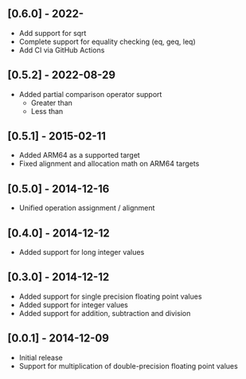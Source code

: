 ## [0.6.0] - 2022-
- Add support for sqrt
- Complete support for equality checking (eq, geq, leq)
- Add CI via GitHub Actions

## [0.5.2] - 2022-08-29

- Added partial comparison operator support
  - Greater than
  - Less than

## [0.5.1] - 2015-02-11

- Added ARM64 as a supported target
- Fixed alignment and allocation math on ARM64 targets

## [0.5.0] - 2014-12-16

- Unified operation assignment / alignment

## [0.4.0] - 2014-12-12

- Added support for long integer values

## [0.3.0] - 2014-12-12

- Added support for single precision floating point values
- Added support for integer values
- Added support for addition, subtraction and division

## [0.0.1] - 2014-12-09

- Initial release
- Support for multiplication of double-precision floating point values
